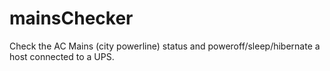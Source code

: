 # mainsChecker
Check the AC Mains (city powerline) status and poweroff/sleep/hibernate a host connected to a UPS. 
